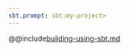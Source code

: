 ```yaml
---
sbt.prompt: sbt:my-project>
---
```

@@include[building-using-sbt.md](../includes/building-using-sbt.md)